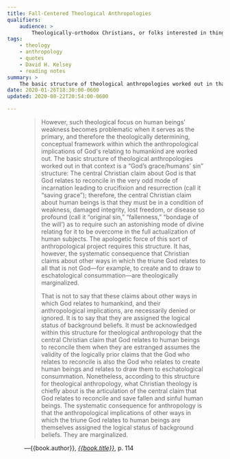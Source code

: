 ```yaml
---
title: Fall-Centered Theological Anthropologies
qualifiers:
    audience: >
        Theologically-orthodox Christians, or folks interested in things that theologically-orthodox Christians think.
tags:
    - theology
    - anthropology
    - quotes
    - David H. Kelsey
    - reading notes
summary: >
    The basic structure of theological anthropologies worked out in that context [of human weakness] is a “God’s grace/humans’ sin” structure.… The systematic consequence… is that the anthropological implications of other ways in which the triune God relates to human beings… are marginalized.
date: 2020-01-26T18:30:00-0600
updated: 2020-08-22T20:54:00-0600

---
```


<figure class='quotation'>

> However, such theological focus on human beings’ weakness becomes problematic when it serves as the primary, and therefore the theologically determining, conceptual framework within which the anthropological implications of God's relating to humankind are worked out. The basic structure of theological anthropologies worked out in that context is a “God’s grace/humans’ sin” structure: The central Christian claim about God is that God relates to reconcile in the very odd mode of incarnation leading to crucifixion and resurrection (call it “saving grace”); therefore, the central Christian claim about human beings is that they must be in a condition of weakness, damaged integrity, lost freedom, or disease so profound (call it “original sin,” “fallenness,” “bondage of the will’) as to require such an astonishing mode of divine relating for it to be overcome in the full actualization of human subjects. The apologetic force of this sort of anthropological project requires this structure. It has, however, the systematic consequence that Christian claims about other ways in which the triune God relates to all that is not God—for example, to create and to draw to eschatological consummation—are theologically marginalized.
> 
> That is not to say that these claims about other ways in which God relates to humankind, and their anthropological implications, are necessarily denied or ignored. It is to say that they are assigned the logical status of background beliefs. It must be acknowledged within this structure for theological anthropology that the central Christian claim that God relates to human beings to reconcile them when they are estranged assumes the validity of the logically prior claims that the God who relates to reconcile is also the God who relates to create human beings and relates to draw them to eschatological consummation. Nonetheless, according to this structure for theological anthropology, what Christian theology is chiefly about is the articulation of the central claim that God relates to reconcile and save fallen and sinful human beings. The systematic consequence for anthropology is that the anthropological implications of other ways in which the triune God relates to human beings are themselves assigned the logical status of background beliefs. They are marginalized.

<figcaption>—{{book.author}}, <a href="{{book.link}}"><cite>{{book.title}}</cite></a>, p. 114</figcaption>

</figure>